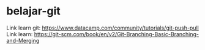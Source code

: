 # belajar-git
Link learn git: https://www.datacamp.com/community/tutorials/git-push-pull
Link learn: https://git-scm.com/book/en/v2/Git-Branching-Basic-Branching-and-Merging
